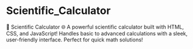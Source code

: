 # Scientific_Calculator
🧮 Scientific Calculator 🌐 A powerful scientific calculator built with HTML, CSS, and JavaScript! Handles basic to advanced calculations with a sleek, user-friendly interface. Perfect for quick math solutions!
